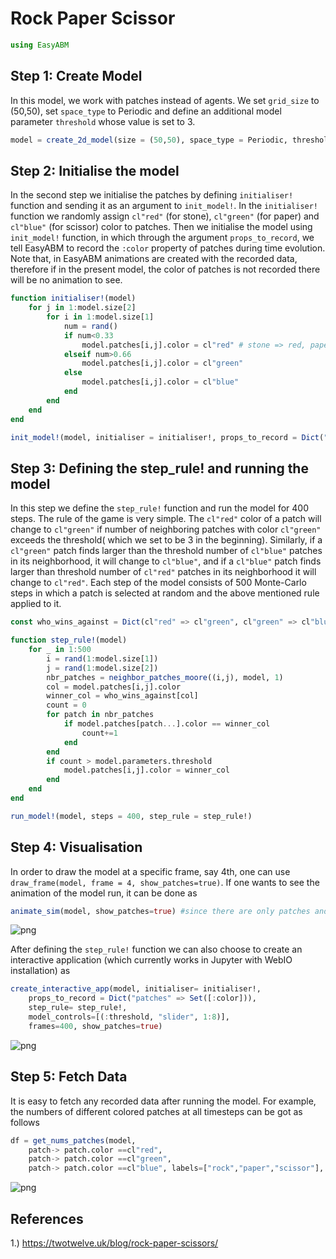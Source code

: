
# Rock Paper Scissor

```julia
using EasyABM
```

## Step 1: Create Model

In this model, we work with patches instead of agents. We set `grid_size` to (50,50), set `space_type` to Periodic and define an additional model parameter `threshold` whose value is set to 3. 

```julia
model = create_2d_model(size = (50,50), space_type = Periodic, threshold = 3)
```

## Step 2: Initialise the model

In the second step we initialise the patches by defining `initialiser!` function and sending it as an argument to `init_model!`. In the `initialiser!` function we randomly assign `cl"red"` (for stone), `cl"green"` (for paper) and `cl"blue"` (for scissor) color to patches. Then we initialise the model using `init_model!` function, in which through the argument `props_to_record`, we tell EasyABM to record the `:color` property of patches during time evolution. Note that, in EasyABM animations are created with the recorded data, therefore if in the present model, the color of patches is not recorded there will be no animation to see. 


```julia
function initialiser!(model)
    for j in 1:model.size[2]
        for i in 1:model.size[1]
            num = rand()
            if num<0.33
                model.patches[i,j].color = cl"red" # stone => red, paper => green, scissor => blue
            elseif num>0.66
                model.patches[i,j].color = cl"green"
            else
                model.patches[i,j].color = cl"blue"
            end
        end
    end
end

init_model!(model, initialiser = initialiser!, props_to_record = Dict("patches" => Set([:color])))
```

## Step 3: Defining the step_rule! and running the model

In this step we define the `step_rule!` function and run the model for 400 steps. The rule of the game is very simple. The `cl"red"` color of a patch will change to `cl"green"` if number of neighboring patches with color `cl"green"` exceeds the threshold( which we set to be 3 in the beginning). Similarly, if a `cl"green"` patch finds larger than the threshold number of `cl"blue"` patches in its neighborhood, it will change to `cl"blue"`, and if a `cl"blue"` patch finds larger than threshold number of `cl"red"` patches in its neighborhood it will change to `cl"red"`. Each step of the model consists of 500 Monte-Carlo steps in which a patch is selected at random and the above mentioned rule applied to it. 

```julia
const who_wins_against = Dict(cl"red" => cl"green", cl"green" => cl"blue", cl"blue" => cl"red")

function step_rule!(model)
    for _ in 1:500
        i = rand(1:model.size[1])
        j = rand(1:model.size[2])
        nbr_patches = neighbor_patches_moore((i,j), model, 1)
        col = model.patches[i,j].color
        winner_col = who_wins_against[col]
        count = 0 
        for patch in nbr_patches
            if model.patches[patch...].color == winner_col
                count+=1
            end
        end
        if count > model.parameters.threshold
            model.patches[i,j].color = winner_col
        end
    end
end

run_model!(model, steps = 400, step_rule = step_rule!)
```

## Step 4: Visualisation

In order to draw the model at a specific frame, say 4th, one can use `draw_frame(model, frame = 4, show_patches=true)`. If one wants to see the animation of the model run, it can be done as 

```julia
animate_sim(model, show_patches=true) #since there are only patches and no agents, show_patches must be true for the animation
```

![png](assets/StonePaperScissor/SPSAnim1.png)


After defining the `step_rule!` function we can also choose to create an interactive application (which currently works in Jupyter with WebIO installation) as 

```julia
create_interactive_app(model, initialiser= initialiser!,
    props_to_record = Dict("patches" => Set([:color])),
    step_rule= step_rule!,
    model_controls=[(:threshold, "slider", 1:8)], 
    frames=400, show_patches=true) 
```

![png](assets/StonePaperScissor/SPSIntApp.png)




## Step 5: Fetch Data 

It is easy to fetch any recorded data after running the model. For example, the numbers of different colored patches at all timesteps can be got as follows

```julia
df = get_nums_patches(model, 
    patch-> patch.color ==cl"red", 
    patch-> patch.color ==cl"green", 
    patch-> patch.color ==cl"blue", labels=["rock","paper","scissor"], plot_result=true)
```

![png](assets/StonePaperScissor/SPSPlot1.png)


## References
1.) https://twotwelve.uk/blog/rock-paper-scissors/

    



